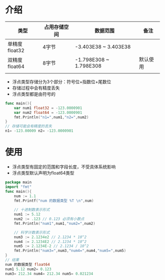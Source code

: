 # 介绍

| 类型          | 占用存储空间 | 数据范围               | 备注     |
| ------------- | ------------ | ---------------------- | -------- |
| 单精度float32 | 4字节        | -3.403E38 ~ 3.403E38   |          |
| 双精度float64 | 8字节        | -1.798E308 ~ 1.798E308 | 默认使用 |
|               |              |                        |          |

- 浮点类型存储分为3个部分：符号位+指数位+尾数位
- 存储过程中会有精度丢失
- 浮点类型都是由符号的

```go
func main(){
	var num1 float32 = -123.0000901
	var num2 float64 = -123.0000901
	fmt.Println("n1=",num1,"n2=",num2)
}
// 存储可能会有精度的丢失
n1= -123.00009 n2= -123.0000901
```



# 使用

- 浮点类型有固定的范围和字段长度，不受具体系统影响
- 浮点类型默认声明为float64类型

```go
package main
import "fmt"
func main(){
	num := 1.1
	fmt.Printf("num 的数据类型 %T \n",num)
	
	// 十进制数表示形式
	num1 := 5.12
	num2 := .123 // 0.123 必须有小数点
	fmt.Println("num1",num1,"num2=",num2)

	// 科学计数表示形式
	num3 := 2.1234e2 // 2.1234 * 10^2
	num4 := 2.1234E2 // 2.1234 * 10^2
	num5 := 2.1234E-2 // 2.1234 / 10^2
	fmt.Println("num3=",num3,"num4=",num4,"num5=",num5)
}
// 结果
num 的数据类型 float64
num1 5.12 num2= 0.123
num3= 212.34 num4= 212.34 num5= 0.021234
```

